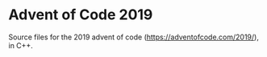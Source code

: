 # Advent of Code 2019

Source files for the 2019 advent of code (https://adventofcode.com/2019/), in C++.
